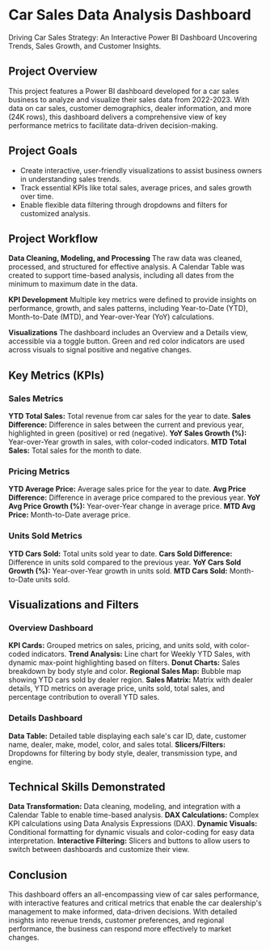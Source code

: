 # Car Sales Data Analysis Dashboard
Driving Car Sales Strategy:  An Interactive Power BI Dashboard Uncovering Trends, Sales Growth, and Customer Insights.

## Project Overview
This project features a Power BI dashboard developed for a car sales business to analyze and visualize their sales data from 2022-2023. With data on car sales, customer demographics, dealer information, and more (24K rows), this dashboard delivers a comprehensive view of key performance metrics to facilitate data-driven decision-making.

## Project Goals
- Create interactive, user-friendly visualizations to assist business owners in understanding sales trends.
- Track essential KPIs like total sales, average prices, and sales growth over time.
- Enable flexible data filtering through dropdowns and filters for customized analysis.

## Project Workflow
**Data Cleaning, Modeling, and Processing**
The raw data was cleaned, processed, and structured for effective analysis. A Calendar Table was created to support time-based analysis, including all dates from the minimum to maximum date in the data.

**KPI Development**
Multiple key metrics were defined to provide insights on performance, growth, and sales patterns, including Year-to-Date (YTD), Month-to-Date (MTD), and Year-over-Year (YoY) calculations.

**Visualizations**
The dashboard includes an Overview and a Details view, accessible via a toggle button. Green and red color indicators are used across visuals to signal positive and negative changes.

## Key Metrics (KPIs)
### Sales Metrics
**YTD Total Sales:** Total revenue from car sales for the year to date.
**Sales Difference:** Difference in sales between the current and previous year, highlighted in green (positive) or red (negative).
**YoY Sales Growth (%):** Year-over-Year growth in sales, with color-coded indicators.
**MTD Total Sales:** Total sales for the month to date.

### Pricing Metrics
**YTD Average Price:** Average sales price for the year to date.
**Avg Price Difference:** Difference in average price compared to the previous year.
**YoY Avg Price Growth (%):** Year-over-Year change in average price.
**MTD Avg Price:** Month-to-Date average price.

### Units Sold Metrics
**YTD Cars Sold:** Total units sold year to date.
**Cars Sold Difference:** Difference in units sold compared to the previous year.
**YoY Cars Sold Growth (%):** Year-over-Year growth in units sold.
**MTD Cars Sold:** Month-to-Date units sold.

## Visualizations and Filters
### Overview Dashboard
**KPI Cards:** Grouped metrics on sales, pricing, and units sold, with color-coded indicators.
**Trend Analysis:** Line chart for Weekly YTD Sales, with dynamic max-point highlighting based on filters.
**Donut Charts:** Sales breakdown by body style and color.
**Regional Sales Map:** Bubble map showing YTD cars sold by dealer region.
**Sales Matrix:** Matrix with dealer details, YTD metrics on average price, units sold, total sales, and percentage contribution to overall YTD sales.

### Details Dashboard
**Data Table:** Detailed table displaying each sale's car ID, date, customer name, dealer, make, model, color, and sales total.
**Slicers/Filters:** Dropdowns for filtering by body style, dealer, transmission type, and engine.

## Technical Skills Demonstrated
**Data Transformation:** Data cleaning, modeling, and integration with a Calendar Table to enable time-based analysis.
**DAX Calculations:** Complex KPI calculations using Data Analysis Expressions (DAX).
**Dynamic Visuals:** Conditional formatting for dynamic visuals and color-coding for easy data interpretation.
**Interactive Filtering:** Slicers and buttons to allow users to switch between dashboards and customize their view.

## Conclusion
This dashboard offers an all-encompassing view of car sales performance, with interactive features and critical metrics that enable the car dealership's management to make informed, data-driven decisions. With detailed insights into revenue trends, customer preferences, and regional performance, the business can respond more effectively to market changes.
